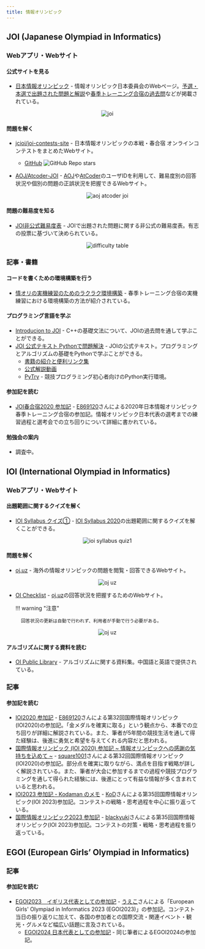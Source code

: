 ```yaml
---
title: 情報オリンピック
---
```


## JOI (Japanese Olympiad in Informatics)

### Webアプリ・Webサイト

#### 公式サイトを見る

- [日本情報オリンピック](https://www.ioi-jp.org/) - 情報オリンピック日本委員会のWebページ。[予選・本選で出題された問題と解説](https://www.ioi-jp.org/problem_archive.php)や[春季トレーニング合宿の過去問](https://www.ioi-jp.org/camp/index.html)などが掲載されている。

    <div align="center">
      <img loading = "lazy" src="../../images/related_contest_sites/joi/joi.png" alt="joi">
    </div>

#### 問題を解く

- [jcioi/joi-contests-site](https://contests.ioi-jp.org/) - 日本情報オリンピックの本戦・春合宿 オンラインコンテストをまとめたWebサイト。
    - [GitHub](https://github.com/jcioi/joi-contests-site) ![GitHub Repo stars](https://img.shields.io/github/stars/jcioi/joi-contests-site?style=plastic)

- [AOJ/Atcoder-JOI](https://joi.goodbaton.com/) - [AOJ](http://judge.u-aizu.ac.jp/onlinejudge/)や[AtCoder](https://atcoder.jp/)のユーザIDを利用して、難易度別の回答状況や個別の問題の正誤状況を把握できるWebサイト。

    <div align="center">
      <img loading = "lazy" src="../../images/related_contest_sites/joi/aoj_atcoder_joi.png" alt="aoj atcoder joi">
    </div>

#### 問題の難易度を知る

- [JOI非公式難易度表](https://docs.google.com/spreadsheets/d/1zXDtkFmskO5NSxkqck8uDbcJtAhTVZtzPh2hLw64Sw4/edit#gid=0) - JOIで出題された問題に関する非公式の難易度表。有志の投票に基づいて決められている。

    <div align="center">
      <img loading = "lazy" src="../../images/related_contest_sites/joi/difficulty_table.png" alt="difficulty table">
    </div>

### 記事・書籍

#### コードを書くための環境構築を行う

- [情オリの実機練習のためのラクラク環境構築](https://iro-happa.hatenablog.com/entry/2023/03/27/165726) - 春季トレーニング合宿の実機練習における環境構築の方法が紹介されている。

#### プログラミング言語を学ぶ

- [Introducion to JOI](https://pro-ktmr.github.io/joig-course/text/index.html) - C++の基礎文法について、JOIの過去問を通して学ぶことができる。
- [JOI 公式テキスト Pythonで問題解決](https://www.amazon.co.jp/dp/4407359447) - JOIの公式テキスト。プログラミングとアルゴリズムの基礎をPythonで学ぶことができる。
    - [書籍の紹介と便利リンク集](https://pro-ktmr.github.io/joi-text/)
    - [公式解説動画](https://www.youtube.com/channel/UCI_npX8-fWv235zqCj8Oa9w)
    - [PyTry](https://pro-ktmr.github.io/pytry/) - 競技プログラミング初心者向けのPython実行環境。

#### 参加記を読む

- [JOI春合宿2020 参加記](https://drive.google.com/file/d/1iW2sTAz9VyhzWbO0ByVHiha0jG0aIJ7H/view) - [E869120](https://atcoder.jp/users/E869120)さんによる2020年日本情報オリンピック春季トレーニング合宿の参加記。情報オリンピック日本代表の選考までの練習過程と選考会での立ち回りについて詳細に書かれている。

#### 勉強会の案内

- 調査中。

## IOI (International Olympiad in Informatics)

### Webアプリ・Webサイト

#### 出題範囲に関するクイズを解く

- [IOI Syllabus クイズ①](https://quiz-maker.site/quiz/play/x4Qzf820220330074405) - [IOI Syllabus 2020](https://ioinformatics.org/files/ioi-syllabus-2020.pdf)の出題範囲に関するクイズを解くことができる。

    <div align="center">
      <img loading = "lazy" src="../../images/related_contest_sites/ioi/ioi_syllabus_quiz1.png" alt="ioi syllabus quiz1">
    </div>

#### 問題を解く

- [oj.uz](https://oj.uz/) - 海外の情報オリンピックの問題を閲覧・回答できるWebサイト。

    <div align="center">
      <img loading = "lazy" src="../../images/related_contest_sites/joi/oj_uz.png" alt="oj uz">
    </div>

- [OI Checklist](https://oichecklist.pythonanywhere.com/) - [oj.uz](https://oj.uz/)の回答状況を把握するためのWebサイト。

    !!! warning "注意"

        回答状況の更新は自動で行われず、利用者が手動で行う必要がある。

    <div align="center">
      <img loading = "lazy" src="../../images/related_contest_sites/joi/oi_checklist.png" alt="oj uz">
    </div>

#### アルゴリズムに関する資料を読む

- [OI Public Library](https://github.com/enkerewpo/OI-Public-Library) - アルゴリズムに関する資料集。中国語と英語で提供されている。

### 記事

#### 参加記を読む

- [IOI2020 参加記](https://drive.google.com/file/d/1UOFW6Vtxz5S5hWBK78swQg368F6L15kp/view) - [E869120](https://atcoder.jp/users/E869120)さんによる第32回国際情報オリンピック(IOI2020)の参加記。「金メダルを確実に取る」という観点から、本番での立ち回りが詳細に解説されている。また、筆者が5年間の競技生活を通して得た経験は、後進に勇気と希望を与えてくれる内容だと思われる。
- [国際情報オリンピック (IOI 2020) 参加記 ~ 情報オリンピックへの感謝の気持ちを込めて ~](https://drive.google.com/file/d/1NGhlPCmRadq8j2oNeFmH4LfPiooI7H_1/view) - [square1001](https://atcoder.jp/users/square1001)さんによる第32回国際情報オリンピック(IOI2020)の参加記。部分点を確実に取りながら、満点を目指す戦略が詳しく解説されている。また、筆者が大会に参加するまでの過程や競技プログラミングを通して得られた経験には、後進にとって有益な情報が多く含まれていると思われる。
- [IOI2023 参加記 - Kodaman のメモ](https://kodaman.hatenablog.com/entry/2023/09/10/160836) - [KoD](https://atcoder.jp/users/KoD)さんによる第35回国際情報オリンピック(IOI 2023)参加記。コンテストの戦略・思考過程を中心に振り返っている。
- [国際情報オリンピック2023 参加記](https://qiita.com/black-yuki/items/10b297ffe486cd36cd8a) - [blackyuki](https://atcoder.jp/users/blackyuki)さんによる第35回国際情報オリンピック(IOI 2023)参加記。コンテストの対策・戦略・思考過程を振り返っている。

## EGOI (European Girls’ Olympiad in Informatics)

### 記事

#### 参加記を読む

- [EGOI2023　イギリス代表としての参加記](https://clara775.hatenablog.com/entry/2023/07/27/005753) - [うえこ](https://clara775.hatenablog.com/)さんによる「European Girls' Olympiad in Informatics 2023 (EGOI2023)」の参加記。コンテスト当日の振り返りに加えて、各国の参加者との国際交流・関連イベント・観光・グルメなど幅広い話題に言及されている。
    - [EGOI2024 日本代表としての参加記](https://clara775.hatenablog.com/entry/2024/07/29/145535) - 同じ筆者によるEGOI2024の参加記。
